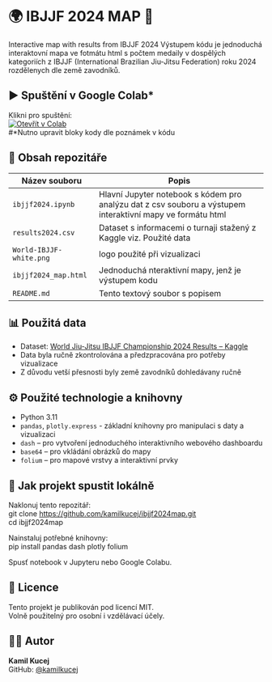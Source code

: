 # 🌍 IBJJF 2024 MAP 🥇

Interactive map with results from IBJJF 2024
Výstupem kódu je jednoduchá interaktovní mapa ve fotmátu html s počtem medaily v dospělých kategoriích z IBJJF (International Brazilian Jiu-Jitsu Federation) roku 2024 rozdělenych dle země zavodníků.



## ▶️ Spuštění v Google Colab*

Klikni pro spuštění:  
[![Otevřít v Colab](https://colab.research.google.com/assets/colab-badge.svg)](https://colab.research.google.com/github/kamilkucej/ibjjf2024map/blob/main/ibjjf2024map.ipynb)                                        
#*Nutno upravit bloky kody dle poznámek v kódu


## 📖 Obsah repozitáře

| Název souboru             | Popis                                               |
|---------------------------------------|------------------------------------------------------|
| `ibjjf2024.ipynb`      | Hlavní Jupyter notebook s kódem pro analýzu dat z csv souboru a výstupem interaktivní mapy ve formátu html  |
| `results2024.csv`       | Dataset s informacemi o turnaji stažený z Kaggle viz. Použité data|
| `World-IBJJF-white.png`  | logo použité při vizualizaci                  |
| `ibjjf2024_map.html`     | Jednoduchá nteraktivní mapy, jenž je výstupem kodu |
| `README.md`               | Tento textový soubor s popisem                        |


## 📊 Použitá data

- Dataset: [World Jiu-Jitsu IBJJF Championship 2024 Results – Kaggle](https://www.kaggle.com/datasets/oliveiraricardotech/world-jiu-jitsu-ibjjf-championship-2024-results)
- Data byla ručně zkontrolována a předzpracována pro potřeby vizualizace
- Z důvodu vetší přesnosti byly země zavodníků dohledávany ručně

## ⚙️ Použité technologie a knihovny

- Python 3.11  
- `pandas`, `plotly.express` - základní knihovny pro manipulaci s daty a vizualizaci
- `dash` – pro vytvoření jednoduchého interaktivního webového dashboardu  
- `base64` – pro vkládání obrázků do mapy
- `folium` – pro mapové vrstvy a interaktivní prvky   

## 🧰 Jak projekt spustit lokálně

Naklonuj tento repozitář:  
git clone https://github.com/kamilkucej/ibjjf2024map.git  
cd ibjjf2024map  

Nainstaluj potřebné knihovny:  
pip install pandas dash plotly folium  

Spusť notebook v Jupyteru nebo Google Colabu. 

## 📄 Licence

Tento projekt je publikován pod licencí MIT.  
Volně použitelný pro osobní i vzdělávací účely.

## 🧑‍💻 Autor

**Kamil Kucej**  
GitHub: [@kamilkucej](https://github.com/kamilkucej)
